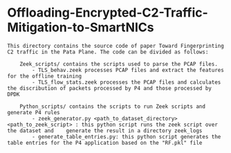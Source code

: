 # Offloading-Encrypted-C2-Traffic-Mitigation-to-SmartNICs
    This directory contains the source code of paper Toward Fingerprinting C2 traffic in the Pata Plane. The code can be divided as follows:

        Zeek_scripts/ contains the scripts used to parse the PCAP files.
            - TLS_behav.zeek processes PCAP files and extract the features for the offline training
            - TLS_flow_stats.zeek processes the PCAP files and calculates the discribution of packets processed by P4 and those processed by DPDK
            
        Python_scripts/ contains the scripts to run Zeek scripts and generate P4 rules
            - zeek_generator.py <path_to_dataset_directory> <path_to_zeek_script> : this python script runs the zeek script over the dataset and    generate the result in a directory zeek_logs
            - generate_table_entries.py: this python script generates the table entries for the P4 application based on the "RF.pkl" file